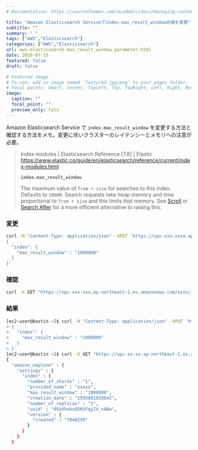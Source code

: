 ```yaml
---
# Documentation: https://sourcethemes.com/academic/docs/managing-content/

title: "Amazon Elasticsearch Serviceでindex.max_result_windowの値を変更"
subtitle: ""
summary: " "
tags: ["AWS","Elasticsearch"]
categories: ["AWS","Elasticsearch"]
url: aws-elasticsearch-max_result_window_parameter.html
date: 2020-07-25
featured: false
draft: false

# Featured image
# To use, add an image named `featured.jpg/png` to your pages folder.
# Focal points: Smart, Center, TopLeft, Top, TopRight, Left, Right, BottomLeft, Bottom, BottomRight.
image:
  caption: ""
  focal_point: ""
  preview_only: fals
---
```


Amazon Elasticsearch Service で `index.max_result_window` を変更する方法と確認する方法をメモ。変更に伴いクラスターのレイテンシーとメモリへの注意が必要。

> Index modules | Elasticsearch Reference [7.8] | Elastic https://www.elastic.co/guide/en/elasticsearch/reference/current/index-modules.html
>
> **`index.max_result_window`**
>
> The maximum value of `from + size` for searches to this index. Defaults to `10000`. Search requests take heap memory and time proportional to `from + size` and this limits that memory. See [Scroll](https://www.elastic.co/guide/en/elasticsearch/reference/current/search-request-body.html#request-body-search-scroll) or [Search After](https://www.elastic.co/guide/en/elasticsearch/reference/current/search-request-body.html#request-body-search-search-after) for a more efficient alternative to raising this.

### 変更

```sh
curl -H "Content-Type: application/json" -XPUT 'https://vpc-xxx-xxxx.ap-northeast-1.es.amazonaws.com/xxxx/_settings' -d '
{
  "index": {
    "max_result_window" : "1000000"
  }
}'
```

### 確認

```sh
curl -X GET "https://vpc-xxx-xxx.ap-northeast-1.es.amazonaws.com/xxxx/_settings?pretty"
```

### 結果

```sh
[ec2-user@bastin ~]$ curl -H "Content-Type: application/json" -XPUT 'https://vpc-xxx-xxxxx.ap-northeast-1.es.amazonaws.com/xxxxx/_settings' -d '
> {
>   "index": {
>     "max_result_window" : "1000000"
>   }
> }'
[ec2-user@bastin ~]$ curl -X GET "https://vpc-xx-xx.ap-northeast-1.es.amazonaws.com/xxxxx/_settings?pretty"
{
  "amazon_neptune" : {
    "settings" : {
      "index" : {
        "number_of_shards" : "1",
        "provided_name" : "xxxxx",
        "max_result_window" : "1000000",
        "creation_date" : "1595601039642",
        "number_of_replicas" : "1",
        "uuid" : "05kXhekxQ5KUfqyI4_nABw",
        "version" : {
          "created" : "7040299"
        }
      }
    }
  }
```

